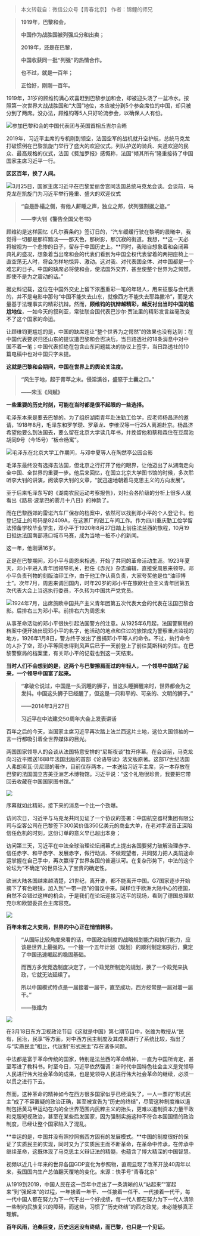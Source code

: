 > 本文转载自：微信公众号【青春北京】 作者：锦鲤的师兄

 

> **1919年，巴黎和会，**
>
> **中国作为战胜国被列强瓜分和出卖；**
>
> **2019年，还是在巴黎，**
>
> **中国收获同一批“列强”的热情合作。**
>
> **也不过，就是一百年；**
>
> **正恰好，刚刚一百年。**



1919年，31岁的顾维钧满心欢喜赶到巴黎参加和会，却被迎头浇了一盆冷水。按照第一次世界大战战胜国和“大国”地位，本应被分到5个参会席位的中国，却只被分到了两席。没办法，顾维钧等5人只好轮流参会，以确保人人有份。

![参加巴黎和会的中国代表团与英国首相丘吉尔会晤](https://upload-images.jianshu.io/upload_images/15749314-688dedc733b0f98a.png?imageMogr2/auto-orient/strip%7CimageView2/2/w/1240)




2019年，习近平主席的专机刚到领空，法国空军的战机就升空护航，总统马克龙打破惯例在巴黎凯旋门举行了盛大的欢迎仪式。列队护送的骑兵、夹道欢迎的民众、最高规格的仪式，法国《费加罗报》感慨称，法国“倾其所有”隆重接待了中国国家主席习近平一行。



**区区百年，换了人间。**




![3月25日，国家主席习近平在巴黎爱丽舍宫同法国总统马克龙会谈。会谈前，马克龙在凯旋门为习近平举行隆重、盛大的欢迎仪式](https://upload-images.jianshu.io/upload_images/15749314-5159e6f28934eb5d.png?imageMogr2/auto-orient/strip%7CimageView2/2/w/1240)




> **“自是卧榻之侧，有他人鼾睡之声，独立之邦，伏列强割据之迹。”**
>
> **——李大钊《警告全国父老书》**



顾维钧是这样回忆《凡尔赛条约》签订日的，“汽车缓缓行驶在黎明的晨曦中，我觉得一切都是那样黯淡——那天色，那树影，那沉寂的街道。我想，**这一天必将被视为一个悲惨的日子，留存于中国历史上。**同时，我暗自想象着和会闭幕典礼的盛况，想象着当出席和会的代表们看到为中国全权代表留着的两把座椅上一直空荡无人时，将会怎样地惊异、激动。这对我、对代表团全体、对中国都是一个难忘的日子。中国的缺席必将使和会，使法国外交界，甚至使整个世界为之愕然，即使不是为之震动的话。”




据史料记载，这位在中国外交史上留下浓墨重彩一笔的年轻人，用来征服与会代表的，并不是电影中那句“中国不能失去山东，就像西方不能失去耶路撒冷”，而是大量基于法理事实的精彩抗辩。然而，**顾维钧的抗辩越精彩，越反衬出当时中国的尴尬地位**，一如今天的叙利亚，常驻联合国代表巴沙尔·贾法里的精彩发言丝毫改变不了这个国家的命运。



让顾维钧更尴尬的是，中国的缺席连让“整个世界为之愕然”的效果也没有达到：在中国代表要求归还山东的提议遭巴黎和会否决后，当日路透社的18条消息中对中国不着一笔；中国代表拒绝在包含山东问题裁决的协议上签字，当日路透社的10篇电稿中也对中国只字未提。



**这就是巴黎和会期间，中国在世界上的舆论关注度。**



> **“风生于地，起于青苹之末。侵淫溪谷，盛怒于土囊之口。”**
>
> **——宋玉《风赋》**

**一些重要的历史时刻，可能在当时都是很不起眼的一些选择。**

毛泽东本来是要去巴黎的。为了组织湖南青年赴法勤工俭学，应老师杨昌济的邀请，1918年8月，毛泽东和罗学瓒、罗章龙、李维汉等一行25人离湘赴京。杨昌济希望他要么到法国去，要么留在北京大学读几年书，并挽留他和蔡和森住在豆腐池胡同9号（今15号）“板仓杨寓”。



![毛泽东在北京大学工作期间，与邓中夏等人在陶然亭公园合影](https://upload-images.jianshu.io/upload_images/15749314-628980560a83c878.png?imageMogr2/auto-orient/strip%7CimageView2/2/w/1240)




毛泽东最终没有选择去法国，但北京之行打开了他的眼界，让他迈出了从湖南走向全中国、全世界的重要一步。他后来回忆，在国立北京大学图书馆的时候，多次聆听李大钊的讲演，阅读李大钊的文章，“就迅速地朝着马克思主义的方向发展”。



至于后来毛泽东写的《湖南农民运动考察报告》，对社会各阶级的分析上很多人就看出《路易·波拿巴的雾月十八日》的神韵了。



而在巴黎西郊的雷诺汽车厂保存的档案中，依然可以找到邓小平的个人登记卡。他登记证上的号码是82409A，在这家厂的钳工车间工作。作为四川重庆勤工俭学留法预备学校毕业学生，邓小平于1920年8月27日踏上前往法兰西的旅程，10月19日抵达法国南部港口城市马赛，成为当地一桩不小的新闻。



这一年，他刚满16岁。



正是在巴黎期间，邓小平与周恩来相遇，开始了共同的革命活动生涯。1923年夏天，邓小平进入青年团领导机关，担任《赤光》杂志编辑，直接受周恩来领导。邓小平负责刊物的刻版油印工作，由于他工作认真负责，大家夸奖他是位“油印博士”。次年7月，周恩来调回国内，时年20岁的邓小平在旅欧社会主义青年团第五次代表大会上当选执行委员，不久转为中国共产党党员。


![1924年7月，出席旅欧中国共产主义青年团第五次代表大会的代表在法国巴黎合影。后排右三为邓小平。前排右六为周恩来](https://upload-images.jianshu.io/upload_images/15749314-2b9b9f90107b0541.png?imageMogr2/auto-orient/strip%7CimageView2/2/w/1240)




从事革命活动的邓小平很快引起法国警方的注意。从1925年6月起，法国警察局的档案中便开始出现邓小平的名字，他活动的地点和住过的旅馆成为警察重点监视的地方，1926年1月8日，警方终于发出了搜捕邓小平等人的命令。不过，执行命令的人扑了空，邓小平等同志得到风声后已于一天前登上了前往莫斯科的列车。在巴黎警察局的档案里，有关邓小平的记载也到这一天结束。



**当时人们不会想到的是，这两个与巴黎擦肩而过的年轻人，一个领导中国站了起来，一个领导中国富了起来。**



> **“拿破仑说过，中国是一头沉睡的狮子，当这头睡狮醒来时，世界都会为之发抖。中国这头狮子已经醒了，但这是一只和平的、可亲的、文明的狮子。”** 
>
> **——2014年3月27日**
>
> **习近平在中法建交50周年大会上发表讲话**



百年之后的今天，当国家主席习近平再次踏上法兰西这片土地，这位大国领袖的一言一行都吸引着全世界媒体的目光。



两国国家领导人的会谈从法国特意安排的“尼斯夜谈”拉开序幕。在会谈前，马克龙向习近平赠送1688年法国出版的首部《论语导读》法文版原著。这部17世纪法国人弗朗索瓦·贝尼耶的著作，目前仅存两本，一本送给习近平主席，另一本存放在巴黎的法国国立吉美亚洲艺术博物馆。习近平说：“这个礼物很珍贵，我要把它带回去收藏在中国国家图书馆。”



![](https://upload-images.jianshu.io/upload_images/15749314-13244234179ab865.png?imageMogr2/auto-orient/strip%7CimageView2/2/w/1240)




序幕就如此精彩，接下来的消息一个比一个劲爆。



访问次日，习近平与马克龙共同见证了一个协议的签署：中国航空器材集团有限公司与空客公司在巴黎签下300架价值350亿美元的商业大单，在老对手波音正深陷信任危机的时刻，这份订单的意义早已超出本身；



访问第三天，习近平在中法全球治理论坛闭幕式上提出各国要努力破解治理赤字、信任赤字、和平赤字、发展赤字，做行动派、不做观望者，共同努力把人类前途命运掌握在自己手中，再次赢得了世界各国的普遍认可。在复杂形势下，中法的这个论坛为“不确定”的世界注入了宝贵的确定性。



欧洲大陆各国越来越清楚，21世纪，离开谁，都不能离开中国。G7国家逐步开始摘下了有色眼镜，加入到“一带一路”的倡议中来。同样位于欧洲大陆中心的德国，自然不会错过这样的机会，于是我们在论坛迎接习近平的现场，看到了德国总理默克尔和欧盟委员会主席容克。



![](https://upload-images.jianshu.io/upload_images/15749314-2ecc192b2d68dda7.png?imageMogr2/auto-orient/strip%7CimageView2/2/w/1240)




**百年未有之大变局，世界的中心正在悄悄转移。**



> **“从国际比较角度来看的话，中国政治制度的战略规划能力和执行能力，应该是世界上最强的。一个接一个五年计划（规划）的顺利制定和执行，奠定了中国迅速崛起的稳固基础。**
>
> 
>
> **而西方多党竞选制度决定了，一个政党所制定的规划，换了一个政党来执政，它就无法延续了。**
>
> 
>
> **所以中国模式特点是一届接着一届干，直至成功，西方经常是一届对着一届干。”**
>
> **——张维为**



![](https://upload-images.jianshu.io/upload_images/15749314-e2fde486e61f2a6b.png?imageMogr2/auto-orient/strip%7CimageView2/2/w/1240)



在3月18日东方卫视政论节目《这就是中国》第七期节目中，张维为教授从“民有，民治，民享”等方面，对中西方民主制度及其成果进行了系统比较，指出了与“实质民主”相比，代议制“形式民主”存在诸多问题。



中法都是富于革命传统的国家，特别是法兰西的革命精神，一直为中国所肯定，甚至写进了教科书。时至今日，习近平依然强调：新时代中国特色社会主义是党领导人民进行伟大社会革命的成果，也是党领导人民进行伟大社会革命的继续，必须一以贯之进行下去。



然而，这种革命的精神如今在西方很多国家似乎已经消失了，一人一票的“形式民主”成了不容置疑的政治正确，甚至被宣告为“历史的终结”，尽管这种制度难以遏制包括黄马甲运动在内的全世界范围内民粹主义的抬头，更难以遏制资本力量干政和克服短视政治，甚至在某些后发国家，因为强制实施这种不符合本国国情的政治制度，已经让整个国家陷入了混乱。



**幸运的是，中国并没有照抄照搬西方固有的发展模式。**中国的制度很好的保证了实质民主的实现，同时又为了实质民主而不断革命，在革命中传承，在传承中继续革命，这既体现了马克思主义辩证法的精髓，也蕴含了博大精深的中国智慧。





视频以近几十年来的世界各国GDP变化为参照物，直观显现了改革开放40周年以来，我国国内生产总值翻天覆地的变化。来源：快手号“青春北京”



从1919到2019，中国人民在这一百年中走出了一条清晰的从“站起来”“富起来”到“强起来”的过程，一年接着一年干、一任接着一任干、一代接着一代干，每一代中国人都在努力为下一代干出一个好成绩，每一代人都在努力为下一代人清除一些制约民族复兴的障碍，而这些，习惯了“历史终结”的西方政党，未必能够真正理解。



**百年风雨，沧桑巨变，历史远远没有终结，而巴黎，也只是一个见证。**

